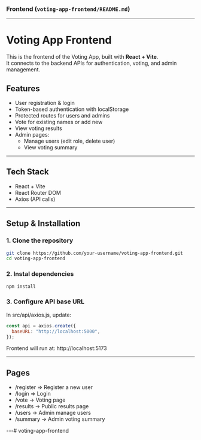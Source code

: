 ### Frontend (`voting-app-frontend/README.md`)

---

# Voting App Frontend

This is the frontend of the Voting App, built with **React + Vite**.  
It connects to the backend APIs for authentication, voting, and admin management.

## Features
- User registration & login
- Token-based authentication with localStorage
- Protected routes for users and admins
- Vote for existing names or add new
- View voting results
- Admin pages:
  - Manage users (edit role, delete user)
  - View voting summary

---

## Tech Stack
- React + Vite
- React Router DOM
- Axios (API calls)

---

## Setup & Installation

### 1. Clone the repository
```bash
git clone https://github.com/your-username/voting-app-frontend.git
cd voting-app-frontend
```

### 2. Instal dependencies
```bash
npm install
```

### 3. Configure API base URL
In src/api/axios.js, update:
```js
const api = axios.create({
  baseURL: "http://localhost:5000",
});
```

Frontend will run at: http://localhost:5173

---

## Pages
- /register => Register a new user
- /login => Login
- /vote → Voting page
- /results → Public results page
- /users → Admin manage users
- /summary → Admin voting summary

---#   v o t i n g - a p p - f r o n t e n d 
 
 
